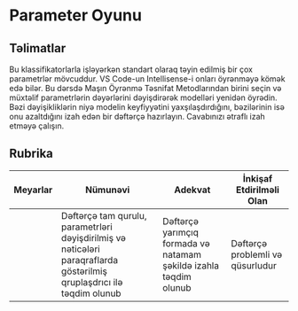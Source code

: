 # Parameter Oyunu

## Təlimatlar

Bu klassifikatorlarla işləyərkən standart olaraq təyin edilmiş bir çox parametrlər mövcuddur. VS Code-un Intellisense-i onları öyrənməyə kömək edə bilər. Bu dərsdə Maşın Öyrənmə Təsnifat Metodlarından birini seçin və müxtəlif parametrlərin dəyərlərini dəyişdirərək modelləri yenidən öyrədin. Bəzi dəyişikliklərin niyə modelin keyfiyyətini yaxşılaşdırdığını, bəzilərinin isə onu azaltdığını izah edən bir dəftərçə hazırlayın. Cavabınızı ətraflı izah etməyə çalışın.

## Rubrika

| Meyarlar | Nümunəvi                                                                                                              | Adekvat                                              | İnkişaf Etdirilməli Olan             |
| -------- | ---------------------------------------------------------------------------------------------------------------------- | ----------------------------------------------------- | ----------------------------- |
|          | Dəftərçə tam qurulu, parametrləri dəyişdirilmiş və nəticələri paraqraflarda göstərilmiş qruplaşdrıcı ilə təqdim olunub | Dəftərçə yarımçıq formada və natamam şəkildə izahla təqdim olunub | Dəftərçə problemli və qüsurludur |